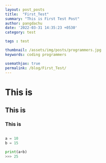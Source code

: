 ```yaml
---
layout: post_posts
title:  "First_Test"
summary: "This is First Test Post"
author: pangdachu
date: '2022-03-31 14:35:23 +0530'
category: test

tags : test

thumbnail: /assets/img/posts/programmers.jpg
keywords: coding programmers

usemathjax: true
permalink: /blog/First_Test/
---
```


# This is 
## This is 
### This is 


```python

a = 10
b = 15

print(a+b)
>>> 25

```

